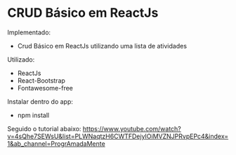 # CRUD Básico em ReactJs 

Implementado:
- Crud Básico em ReactJs utilizando uma lista de atividades

Utilizado:
- ReactJs
- React-Bootstrap
- Fontawesome-free

Instalar dentro do app:
- npm install 

Seguido o tutorial abaixo: 
https://www.youtube.com/watch?v=4sQhe7SEWsU&list=PLWNaqtzH6CWTFDejyIOiMVZNJPRvpEPc4&index=1&ab_channel=ProgrAmadaMente
